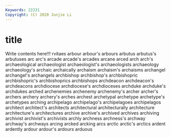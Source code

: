 ```yaml
---
Keywords: 22231
Copyright: (C) 2020 Junjie Li
---
```


# title

Write contents here!!!
rvitaes 
arbour 
arbour's 
arbours 
arbutus 
arbutus's
arbutuses 
arc 
arc's 
arcade 
arcade's 
arcades 
arcane 
arced 
arch 
arch's
archaeological 
archaeologist 
archaeologist's 
archaeologists 
archaeology 
archaeology's 
archaic 
archaically 
archaism 
archaism's
archaisms 
archangel 
archangel's 
archangels 
archbishop 
archbishop's 
archbishopric 
archbishopric's 
archbishoprics 
archbishops
archdeacon 
archdeacon's 
archdeacons 
archdiocese 
archdiocese's 
archdioceses 
archduke 
archduke's 
archdukes 
arched
archenemies 
archenemy 
archenemy's 
archer 
archer's 
archers 
archery 
archery's 
arches 
archest
archetypal 
archetype 
archetype's 
archetypes 
arching 
archipelago 
archipelago's 
archipelagoes 
archipelagos 
architect
architect's 
architects 
architectural 
architecturally 
architecture 
architecture's 
architectures 
archive 
archive's 
archived
archives 
archiving 
archivist 
archivist's 
archivists 
archly 
archness 
archness's 
archway 
archway's
archways 
arcing 
arcked 
arcking 
arcs 
arctic 
arctic's 
arctics 
ardent 
ardently
ardour 
ardour's 
ardours 
arduous 
